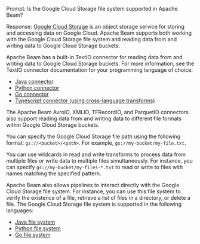 Prompt:
Is the Google Cloud Storage file system supported in Apache Beam?

Response:
[Google Cloud Storage](https://cloud.google.com/storage) is an object storage service for storing and accessing data on Google Cloud. Apache Beam supports both working with the Google Cloud Storage file system and reading data from and writing data to Google Cloud Storage buckets.

Apache Beam has a built-in TextIO connector for reading data from and writing data to Google Cloud Storage buckets. For more information, see the TextIO connector documentation for your programming language of choice:
* [Java connector](https://beam.apache.org/releases/javadoc/current/org/apache/beam/sdk/io/TextIO.html)
* [Python connector](https://beam.apache.org/releases/pydoc/current/apache_beam.io.textio.html)
* [Go connector](https://pkg.go.dev/github.com/apache/beam/sdks/v2/go/pkg/beam/io/textio)
* [Typescript connector (using cross-language transforms)](https://github.com/apache/beam/blob/master/sdks/typescript/src/apache_beam/io/textio.ts)

The Apache Beam AvroIO, XMLIO, TFRecordIO, and ParquetIO connectors also support reading data from and writing data to different file formats within Google Cloud Storage buckets.

You can specify the Google Cloud Storage file path using the following format: `gs://<bucket>/<path>`. For example, `gs://my-bucket/my-file.txt`.

You can use wildcards in read and write transforms to process data from multiple files or write data to multiple files simultaneously. For instance, you can specify `gs://my-bucket/my-files-*.txt` to read or write to files with names matching the specified pattern.

Apache Beam also allows pipelines to interact directly with the Google Cloud Storage file system. For instance, you can use this file system to verify the existence of a file, retrieve a list of files in a directory, or delete a file. The Google Cloud Storage file system is supported in the following languages:
* [Java file system](https://beam.apache.org/releases/javadoc/current/org/apache/beam/sdk/extensions/gcp/storage/GcsFileSystemRegistrar.html)
* [Python file system](https://beam.apache.org/releases/pydoc/current/apache_beam.io.gcp.gcsfilesystem.html)
* [Go file system](https://pkg.go.dev/github.com/apache/beam/sdks/v2/go/pkg/beam/io/filesystem/gcs)
